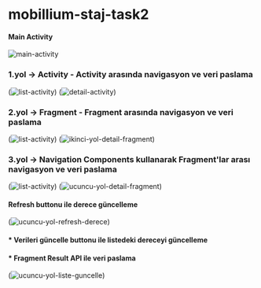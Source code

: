 # mobillium-staj-task2

#### Main Activity 

![main-activity](https://user-images.githubusercontent.com/76566952/227863966-95c3e4b3-385f-49c3-9df3-07e567a5f5f8.png)

### 1.yol -> Activity - Activity arasında navigasyon ve veri paslama

(![list-activity](https://user-images.githubusercontent.com/76566952/227864220-3089d8c2-fdae-46a3-b0ee-5bd7b3ff461b.png)) (![detail-activity](https://user-images.githubusercontent.com/76566952/227864233-0535f1c6-e48f-4f16-8895-fd8105ed6f4e.png))

### 2.yol -> Fragment - Fragment arasında navigasyon ve veri paslama

(![list-activity](https://user-images.githubusercontent.com/76566952/227864341-7c5858c0-e017-4d98-9b32-e9e6f4ed8ed8.png)) (![ikinci-yol-detail-fragment](https://user-images.githubusercontent.com/76566952/227864402-e4b3c0a1-c6b7-437d-ac44-59ac28e644a5.png))

### 3.yol -> Navigation Components kullanarak Fragment'lar arası navigasyon ve veri paslama

(![list-activity](https://user-images.githubusercontent.com/76566952/227864669-f91b06fe-febb-4bf8-a889-101ee04523e2.png)) (![ucuncu-yol-detail-fragment](https://user-images.githubusercontent.com/76566952/227864727-53a9b8d1-766a-44a8-b7be-b62b8b8137c3.png))


#### Refresh buttonu ile derece güncelleme
(![ucuncu-yol-refresh-derece](https://user-images.githubusercontent.com/76566952/227864746-20d9c9c4-e3ac-4371-9c69-e400952c8238.png))

#### * Verileri güncelle buttonu ile listedeki dereceyi güncelleme 
#### * Fragment Result API ile veri paslama

(![ucuncu-yol-liste-guncelle](https://user-images.githubusercontent.com/76566952/227864760-c2557ede-cd8c-4466-bd37-05fef71d6dcd.png))
